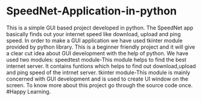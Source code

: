 # SpeedNet-Application-in-python
This is a simple GUI based project developed in python. The SpeedNet app basically finds out your internet speed like download, upload and ping speed. In order to make a GUI application we have used tkinter module provided by python library.
This is a beginner friendly project and it will give a clear cut idea about GUI development with the help of python.
We have used two modules:
speedtest module-This module helps to find the best internet server. 
It contains funtions which helps to  find out download,upload and ping speed of the intrnet server.
tkinter module-This module is mainly concerned with GUI development and is used to create UI window on the screen. 
To know more about this project go through the source code once.
#Happy Learning.

